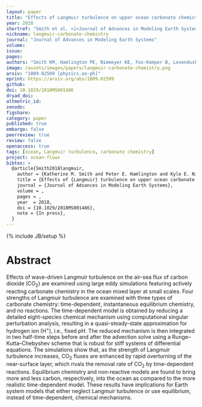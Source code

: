 ```yaml
---
layout: paper
title: "Effects of Langmuir turbulence on upper ocean carbonate chemistry"
year: 2018
shortref: "Smith et al. <i>Journal of Advances in Modeling Earth Systems</i> 2018"
nickname: langmuir-carbonate-chemistry
journal: "Journal of Advances in Modeling Earth Systems"
volume:
issue:
pages:
authors: "Smith KM, Hamlington PE, Niemeyer KE, Fox-Kemper B, Lovenduski NS"
image: /assets/images/papers/langmuir-carbonate-chemistry.png
arxiv: "1809.02509 [physics.ao-ph]"
eprint: https://arxiv.org/abs/1809.02509
github:
doi: 10.1029/2018MS001486
dryad_doi:
altmetric_id:
zenodo:
figshare:
category: paper
published: true
embargo: false
peerreview: true
review: false
openaccess: true
tags: [ocean, Langmuir turbulence, carbonate chemistry]
project: ocean-flows
bibtex: >
  @article{Smith2018langmuir,
    author = {Katherine M. Smith and Peter E. Hamlington and Kyle E. Niemeyer and Baylor Fox-Kemper and Nicole S. Lovenduski},
    title = {Effects of {Langmuir} turbulence on upper ocean carbonate chemistry},
    journal = {Journal of Advances in Modeling Earth Systems},
    volume = ,
    pages = ,
    year  = 2018,
    doi = {10.1029/2018MS001486},
    note = {In press},
  }
---
```

{% include JB/setup %}

# Abstract

Effects of wave-driven Langmuir turbulence on the air-sea flux of carbon dioxide (CO<sub>2</sub>) are examined using large eddy simulations featuring actively reacting carbonate chemistry in the ocean mixed layer at small scales. Four strengths of Langmuir turbulence are examined with three types of carbonate chemistry: time-dependent, instantaneous equilibrium chemistry, and no reactions. The time-dependent model is obtained by reducing a detailed eight-species chemical mechanism using computational singular perturbation analysis, resulting in a quasi-steady-state approximation for hydrogen ion (H<sup>+</sup>), i.e., fixed pH. The reduced mechanism is then integrated in two half-time steps before and after the advection solve using a Runge–Kutta–Chebyshev scheme that is robust for stiff systems of differential equations. The simulations show that, as the strength of Langmuir turbulence increases, CO<sub>2</sub> fluxes are enhanced by rapid overturning of the near-surface layer, which rivals the removal rate of CO<sub>2</sub> by time-dependent reactions. Equilibrium chemistry and non-reactive models are found to bring more and less carbon, respectively, into the ocean as compared to the more realistic time-dependent model. These results have implications for Earth system models that either neglect Langmuir turbulence or use equilibrium, instead of time-dependent, chemical mechanisms.
